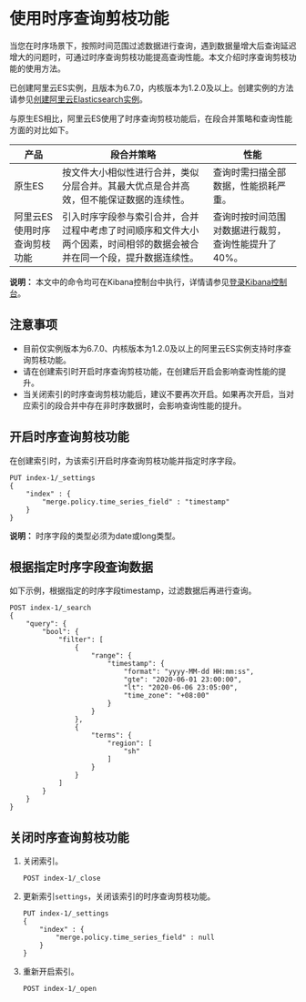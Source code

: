 # 使用时序查询剪枝功能

当您在时序场景下，按照时间范围过滤数据进行查询，遇到数据量增大后查询延迟增大的问题时，可通过时序查询剪枝功能提高查询性能。本文介绍时序查询剪枝功能的使用方法。

已创建阿里云ES实例，且版本为6.7.0，内核版本为1.2.0及以上。创建实例的方法请参见[创建阿里云Elasticsearch实例](/intl.zh-CN/快速入门/步骤一：创建实例/创建阿里云Elasticsearch实例.md)。

与原生ES相比，阿里云ES使用了时序查询剪枝功能后，在段合并策略和查询性能方面的对比如下。

|产品|段合并策略|性能|
|--|-----|--|
|原生ES|按文件大小相似性进行合并，类似分层合并。其最大优点是合并高效，但不能保证数据的连续性。|查询时需扫描全部数据，性能损耗严重。|
|阿里云ES使用时序查询剪枝功能|引入时序字段参与索引合并，合并过程中考虑了时间顺序和文件大小两个因素，时间相邻的数据会被合并在同一个段，提升数据连续性。|查询时按时间范围对数据进行裁剪，查询性能提升了40%。|

**说明：** 本文中的命令均可在Kibana控制台中执行，详情请参见[登录Kibana控制台](/intl.zh-CN/实例管理/可视化控制/Kibana/登录Kibana控制台.md)。

## 注意事项

-   目前仅实例版本为6.7.0、内核版本为1.2.0及以上的阿里云ES实例支持时序查询剪枝功能。
-   请在创建索引时开启时序查询剪枝功能，在创建后开启会影响查询性能的提升。
-   当关闭索引的时序查询剪枝功能后，建议不要再次开启。如果再次开启，当对应索引的段合并中存在非时序数据时，会影响查询性能的提升。

## 开启时序查询剪枝功能

在创建索引时，为该索引开启时序查询剪枝功能并指定时序字段。

```
PUT index-1/_settings
{
    "index" : {
        "merge.policy.time_series_field" : "timestamp"
    }
}
```

**说明：** 时序字段的类型必须为date或long类型。

## 根据指定时序字段查询数据

如下示例，根据指定的时序字段timestamp，过滤数据后再进行查询。

```
POST index-1/_search
{
    "query": {
        "bool": {
            "filter": [
                {
                    "range": {
                        "timestamp": {
                            "format": "yyyy-MM-dd HH:mm:ss",
                            "gte": "2020-06-01 23:00:00",
                            "lt": "2020-06-06 23:05:00",
                            "time_zone": "+08:00"
                        }
                    }
                },
                {
                    "terms": {
                        "region": [
                            "sh"
                        ]
                    }
                }
            ]
        }
    }
}
```

## 关闭时序查询剪枝功能

1.  关闭索引。

    ```
    POST index-1/_close
    ```

2.  更新索引`settings`，关闭该索引的时序查询剪枝功能。

    ```
    PUT index-1/_settings
    {
        "index" : {
            "merge.policy.time_series_field" : null
        }
    }
    ```

3.  重新开启索引。

    ```
    POST index-1/_open
    ```


